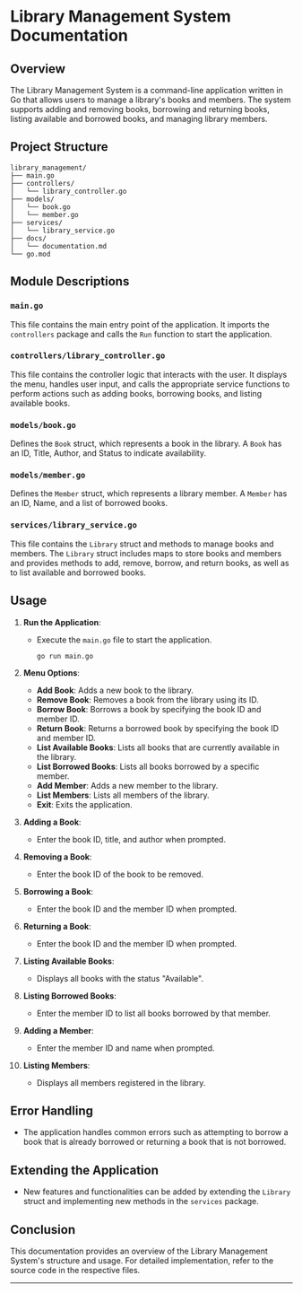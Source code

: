 # Library Management System Documentation

## Overview

The Library Management System is a command-line application written in Go that allows users to manage a library's books and members. The system supports adding and removing books, borrowing and returning books, listing available and borrowed books, and managing library members.

## Project Structure

```
library_management/
├── main.go
├── controllers/
│   └── library_controller.go
├── models/
│   └── book.go
│   └── member.go
├── services/
│   └── library_service.go
├── docs/
│   └── documentation.md
└── go.mod
```

## Module Descriptions

### `main.go`
This file contains the main entry point of the application. It imports the `controllers` package and calls the `Run` function to start the application.

### `controllers/library_controller.go`
This file contains the controller logic that interacts with the user. It displays the menu, handles user input, and calls the appropriate service functions to perform actions such as adding books, borrowing books, and listing available books.

### `models/book.go`
Defines the `Book` struct, which represents a book in the library. A `Book` has an ID, Title, Author, and Status to indicate availability.

### `models/member.go`
Defines the `Member` struct, which represents a library member. A `Member` has an ID, Name, and a list of borrowed books.

### `services/library_service.go`
This file contains the `Library` struct and methods to manage books and members. The `Library` struct includes maps to store books and members and provides methods to add, remove, borrow, and return books, as well as to list available and borrowed books.

## Usage

1. **Run the Application**:
   - Execute the `main.go` file to start the application.
      ```
      go run main.go
      ```

2. **Menu Options**:
   - **Add Book**: Adds a new book to the library.
   - **Remove Book**: Removes a book from the library using its ID.
   - **Borrow Book**: Borrows a book by specifying the book ID and member ID.
   - **Return Book**: Returns a borrowed book by specifying the book ID and member ID.
   - **List Available Books**: Lists all books that are currently available in the library.
   - **List Borrowed Books**: Lists all books borrowed by a specific member.
   - **Add Member**: Adds a new member to the library.
   - **List Members**: Lists all members of the library.
   - **Exit**: Exits the application.

3. **Adding a Book**:
   - Enter the book ID, title, and author when prompted.

4. **Removing a Book**:
   - Enter the book ID of the book to be removed.

5. **Borrowing a Book**:
   - Enter the book ID and the member ID when prompted.

6. **Returning a Book**:
   - Enter the book ID and the member ID when prompted.

7. **Listing Available Books**:
   - Displays all books with the status "Available".

8. **Listing Borrowed Books**:
   - Enter the member ID to list all books borrowed by that member.

9. **Adding a Member**:
   - Enter the member ID and name when prompted.

10. **Listing Members**:
    - Displays all members registered in the library.

## Error Handling
- The application handles common errors such as attempting to borrow a book that is already borrowed or returning a book that is not borrowed.

## Extending the Application
- New features and functionalities can be added by extending the `Library` struct and implementing new methods in the `services` package.

## Conclusion
This documentation provides an overview of the Library Management System's structure and usage. For detailed implementation, refer to the source code in the respective files.

---